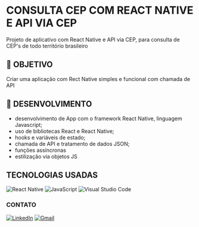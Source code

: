 # CONSULTA CEP COM REACT NATIVE E API VIA CEP

Projeto de aplicativo com React Native e API via CEP, para consulta de CEP's de todo território brasileiro

## 🎯 OBJETIVO
Criar uma aplicação com Rect Native simples e funcional com chamada de API

## 📲 DESENVOLVIMENTO
- desenvolvimento de App com o framework React Native, linguagem Javascript;
- uso de bibliotecas React e React Native;
- hooks e variáveis de estado;
- chamada de API e tratamento de dados JSON;
- funções assíncronas 
- estilização via objetos JS

## TECNOLOGIAS USADAS
![React Native](https://img.shields.io/badge/react_native-%2320232a.svg?style=for-the-badge&logo=react&logoColor=%2361DAFB)
![JavaScript](https://img.shields.io/badge/javascript-%23323330.svg?style=for-the-badge&logo=javascript&logoColor=%23F7DF1E)
![Visual Studio Code](https://img.shields.io/badge/Visual%20Studio%20Code-0078d7.svg?style=for-the-badge&logo=visual-studio-code&logoColor=white)

### CONTATO
[![LinkedIn](https://img.shields.io/badge/linkedin-%230077B5.svg?style=for-the-badge&logo=linkedin&logoColor=white)](https://www.linkedin.com/in/feh-lipe-dev/)
[![Gmail](https://img.shields.io/badge/Gmail-D14836?style=for-the-badge&logo=gmail&logoColor=white)](felipe.cleia05@gmail.com)


